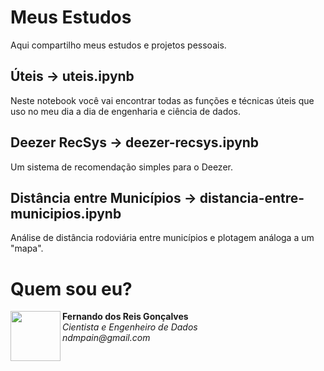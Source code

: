 # Meus Estudos
Aqui compartilho meus estudos e projetos pessoais.

## Úteis -> uteis.ipynb
Neste notebook você vai encontrar todas as funções e técnicas úteis que uso no meu dia a dia de engenharia e ciência de dados.

## Deezer RecSys -> deezer-recsys.ipynb
Um sistema de recomendação simples para o Deezer.

## Distância entre Municípios -> distancia-entre-municipios.ipynb
Análise de distância rodoviária entre municípios e plotagem análoga a um "mapa".

# Quem sou eu?
<p align="left">
  <img align="left" src="https://avatars.githubusercontent.com/u/5248203?v=4" width="80px" height="80px"/>
  <b>Fernando dos Reis Gonçalves</b><br>
  <i>Cientista e Engenheiro de Dados</i><br>
  <i>ndmpain@gmail.com</i>
</p>
